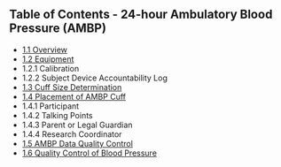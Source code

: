 ## Table of Contents - 24-hour Ambulatory Blood Pressure (AMBP)

* [1.1 Overview](:pages_path:/manuals/ambp/1-01-overview.md)
* [1.2 Equipment](:pages_path:/manuals/ambp/1-02-equipment.md)
 * 1.2.1 Calibration
 * 1.2.2 Subject Device Accountability Log
* [1.3 Cuff Size Determination](:pages_path:/manuals/ambp/1-03-cuff-size-determination.md)
* [1.4 Placement of AMBP Cuff](:pages_path:/manuals/ambp/1-04-placement-of-ambp-cuff.md)
 * 1.4.1 Participant
 * 1.4.2 Talking Points
 * 1.4.3 Parent or Legal Guardian
 * 1.4.4 Research Coordinator
* [1.5 AMBP Data Quality Control](:pages_path:/manuals/ambp/1-05-ambp-data-qc.md)
* [1.6 Quality Control of Blood Pressure](:pages_path:/manuals/ambp/1-06-qc-of-blood-pressure.md)